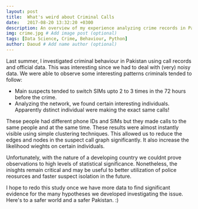 ```yaml
---
layout: post
title:  What's weird about Criminal Calls
date:   2017-08-20 13:32:20 +0300
description: An overview of my experience analyzing crime records in Pakistan
img: crime.jpg # Add image post (optional)
tags: [Data Science, Crime, Behaviour, Python]
author: Daoud # Add name author (optional)
---
```

Last summer, I investigated criminal behaviour in Pakistan using call records and official data. This was interesting since we had to deal with (very) noisy data. We were able to observe some interesting patterns criminals tended to follow:

- Main suspects tended to switch SIMs upto 2 to 3 times in the 72 hours before the crime.
- Analyzing the network, we found certain interesting individuals. Apparently dstinct individual were making the exact same calls!

 These people had different phone IDs and SIMs but they made calls to the same people and at the same time. These results were almost instantly visible using simple clustering techniques. This allowed us to reduce the edges and nodes in the suspect call graph significantly. It also increase the likelihood wieghts on certain individuals.

Unfortunately, with the nature of a developing country we couldnt prove observations to high levels of statistical significance. Nonetheless, the inisghts remain critical and may be useful to better utilization of police reosurces and faster suspect isolation in the future.

I hope to redo this study once we have more data to find significant evidence for the many hypotheses we developed investigating the issue. Here's to a safer world and a safer Pakistan. :)